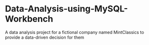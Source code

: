 # Data-Analysis-using-MySQL-Workbench
A data analysis project for a fictional company named MintClassics to provide a data-driven decision for them
